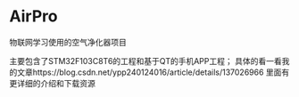 # AirPro
物联网学习使用的空气净化器项目

主要包含了STM32F103C8T6的工程和基于QT的手机APP工程；
具体的看一看我的文章https://blog.csdn.net/ypp240124016/article/details/137026966
里面有更详细的介绍和下载资源

